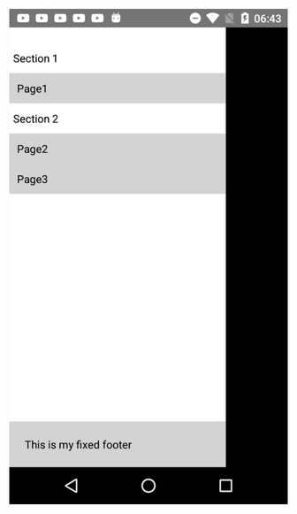 ![alt text](https://raw.githubusercontent.com/JNSantiago/react_native_nested_drawer/master/print.png)